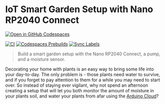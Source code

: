 # IoT Smart Garden Setup with Nano RP2040 Connect

[![Open in GitHub Codespaces](https://github.com/codespaces/badge.svg)](https://codespaces.new/RyanLua/Arduino-Plant-Watering-Kit/tree/codespaces?quickstart=1)

[![CI](https://github.com/RyanLua/Arduino-Plant-Watering-Kit/actions/workflows/ci.yml/badge.svg)](https://github.com/RyanLua/Arduino-Plant-Watering-Kit/actions/workflows/ci.yml) [![Codespaces Prebuilds](https://github.com/RyanLua/Arduino-Plant-Watering-Kit/actions/workflows/codespaces/create_codespaces_prebuilds/badge.svg)](https://github.com/RyanLua/Arduino-Plant-Watering-Kit/actions/workflows/codespaces/create_codespaces_prebuilds) [![Sync Labels](https://github.com/RyanLua/Arduino-Plant-Watering-Kit/actions/workflows/sync-labels.yml/badge.svg)](https://github.com/RyanLua/Arduino-Plant-Watering-Kit/actions/workflows/sync-labels.yml)

> Build a smart garden setup with the Nano RP2040 Connect, a pump, and a moisture sensor.

Decorating your home with plants is an easy way to bring some life into your day-to-day. The only problem is - those plants need water to survive, and if you forget to pay attention to them for a while you may need to start over. So instead of staying ever vigilant, why not spend an afternoon creating a setup that will let you both monitor the amount of moisture in your plants soil, and water your plants from afar using the [Arduino Cloud](https://docs.arduino.cc/cloud/iot-cloud)?
